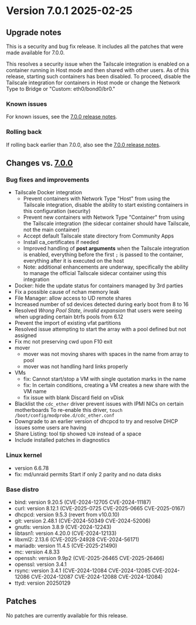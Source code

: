 # Version 7.0.1 2025-02-25

## Upgrade notes

This is a security and bug fix release. It includes all the patches that were made available for 7.0.0.

This resolves a security issue when the Tailscale integration is enabled on a container running in Host mode and then shared with other users. As of this release, starting such containers has been disabled. To proceed, disable the Tailscale integration for containers in Host mode or change the Network Type to Bridge or "Custom: eth0/bond0/br0."

### Known issues

For known issues, see the [7.0.0 release notes](7.0.0.mdx#known-issues).

### Rolling back

If rolling back earlier than 7.0.0, also see the [7.0.0 release notes](7.0.0.mdx#rolling-back).

## Changes vs. [7.0.0](7.0.0.md)

### Bug fixes and improvements

* Tailscale Docker integration
  * Prevent containers with Network Type "Host" from using the Tailscale integration, disable the ability to start existing containers in this configuration (security)
  * Prevent new containers with Network Type "Container" from using the Tailscale integration (the sidecar container should have Tailscale, not the main container)
  * Accept default Tailscale state directory from Community Apps
  * Install ca_certificates if needed
  * Improved handling of **post arguments** when the Tailscale integration is enabled, everything before the first `;` is passed to the container, everything after it is executed on the host
  * Note: additional enhancements are underway, specifically the ability to manage the official Tailscale sidecar container using this integration
* Docker: hide the update status for containers managed by 3rd parties
* Fix a possible cause of nchan memory leak
* File Manager: allow access to UD remote shares
* Increased number of sd devices detected during early boot from 8 to 16
* Resolved *Wrong Pool State, invalid expansion* that users were seeing when upgrading certain btrfs pools from 6.12
* Prevent the import of existing vfat partitions
* Resolved issue attempting to start the array with a pool defined but not assigned
* Fix mc not preserving cwd upon F10 exit
* mover
  * mover was not moving shares with spaces in the name from array to pool
  * mover was not handling hard links properly
* VMs
  * fix: Cannot start/stop a VM with single quotation marks in the name
  * fix: In certain conditions, creating a VM creates a new share with the VM name
  * fix issue with blank Discard field on vDisk
* Blacklist the `cdc_ether` driver prevent issues with IPMI NICs on certain motherboards
  To re-enable this driver, `touch /boot/config/modprobe.d/cdc_ether.conf`
* Downgrade to an earlier version of dhcpcd to try and resolve DHCP issues some users are having
* Share Listing: tool tip showed `%20` instead of a space
* Include installed patches in diagnostics

### Linux kernel

* version 6.6.78
* fix: md/unraid permits Start if only 2 parity and no data disks

### Base distro

* bind: version 9.20.5 (CVE-2024-12705 CVE-2024-11187)
* curl: version 8.12.1 (CVE-2025-0725 CVE-2025-0665 CVE-2025-0167)
* dhcpcd: version 9.5.3 (revert from v10.0.10)
* git: version 2.48.1 (CVE-2024-50349 CVE-2024-52006)
* gnutls: version 3.8.9 (CVE-2024-12243)
* libtasn1: version 4.20.0 (CVE-2024-12133)
* libxml2: 2.13.6 (CVE-2025-24928 CVE-2024-56171)
* mariadb: version 11.4.5 (CVE-2025-21490)
* mc: version 4.8.33
* openssh: version 9.9p2 (CVE-2025-26465 CVE-2025-26466)
* openssl: version 3.4.1
* rsync: version 3.4.1 (CVE-2024-12084 CVE-2024-12085 CVE-2024-12086 CVE-2024-12087 CVE-2024-12088 CVE-2024-12084)
* ttyd: version 20250129

## Patches

No patches are currently available for this release.
